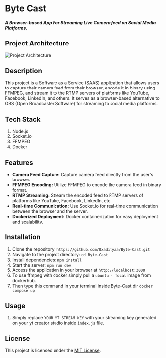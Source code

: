 # Byte Cast
#### *A Browser-based App For Streaming Live Camera feed on Social Media Platforms.*

## Project Architecture
![Project Architecture](https://i.ibb.co/g35cBWF/image.png)

## Description
This project is a Software as a Service (SAAS) application that allows users to capture their camera feed from their browser, encode it in binary using FFMPEG, and stream it to the RTMP servers of platforms like YouTube, Facebook, LinkedIn, and others. It serves as a browser-based alternative to OBS (Open Broadcaster Software) for streaming to social media platforms.

## Tech Stack
1. Node.js
2. Socket.io
3. FFMPEG
4. Docker

## Features
- **Camera Feed Capture:** Capture camera feed directly from the user's browser.
- **FFMPEG Encoding:** Utilize FFMPEG to encode the camera feed in binary format.
- **RTMP Streaming:** Stream the encoded feed to RTMP servers of platforms like YouTube, Facebook, LinkedIn, etc.
- **Real-time Communication:** Use Socket.io for real-time communication between the browser and the server.
- **Dockerized Deployment:** Docker containerization for easy deployment and scalability.

## Installation
1. Clone the repository: `https://github.com/0xadityaa/Byte-Cast.git`
2. Navigate to the project directory: `cd Byte-Cast`
3. Install dependencies: `npm install`
4. Start the server: `npm run dev`
5. Access the application in your browser at `http://localhost:3000`
6. To use ffmpeg with docker simply pull a `ubuntu - focal` image from dockerhub.
7. Then type this command in your terminal inside Byte-Cast dir `docker compose up`

## Usage
1. Simply replace `YOUR_YT_STREAM_KEY` with your streaming key generated on your yt creator studio inside `index.js` file.

## License
This project is licensed under the [MIT License](https://opensource.org/licenses/MIT).
